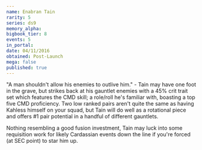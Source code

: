 ```yaml
---
name: Enabran Tain
rarity: 5
series: ds9
memory_alpha:
bigbook_tier: 8
events: 5
in_portal:
date: 04/11/2016
obtained: Post-Launch
mega: false
published: true
---
```


"A man shouldn't allow his enemies to outlive him." - Tain may have one foot in the grave, but strikes back at his gauntlet enemies with a 45% crit trait set which features the CMD skill; a role/roll he's familiar with, boasting a top five CMD proficiency. Two low ranked pairs aren't quite the same as having Kahless himself on your squad, but Tain will do well as a rotational piece and offers #1 pair potential in a handful of different gauntlets. 

Nothing resembling a good fusion investment, Tain may luck into some requisition work for likely Cardassian events down the line if you're forced (at SEC point) to star him up.
